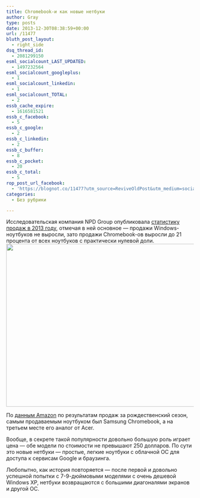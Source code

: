 ```yaml
---
title: Chromebook-и как новые нетбуки
author: Gray
type: posts
date: 2013-12-30T08:38:59+00:00
url: /11477
bluth_post_layout:
  - right_side
dsq_thread_id:
  - 2081299150
esml_socialcount_LAST_UPDATED:
  - 1497232564
esml_socialcount_googleplus:
  - 1
esml_socialcount_linkedin:
  - 1
esml_socialcount_TOTAL:
  - 2
essb_cache_expire:
  - 1616581521
essb_c_facebook:
  - 5
essb_c_google:
  - 2
essb_c_linkedin:
  - 2
essb_c_buffer:
  - 8
essb_c_pocket:
  - 20
essb_c_total:
  - 5
rop_post_url_facebook:
  - 'https://blognot.co/11477?utm_source=ReviveOldPost&utm_medium=social&utm_campaign=ReviveOldPost'
categories:
  - Без рубрики

---
```








Исследовательская компания NPD Group опубликовала <a href="https://www.npd.com/wps/portal/npd/us/news/press-releases/u-s-commercial-channel-computing-device-sales-set-to-end-2013-with-double-digit-growth-according-to-npd/" target="_blank">статистику продаж в 2013 году</a>, отмечая в ней основное — продажи Windows-ноутбуков не выросли, зато продажи Chromebook-ов выросли до 21 процента от всех ноутбуков с практически нулевой доли. <img data-attachment-id="11478" data-permalink="https://blognot.co/11477/share-of-unit-slaes-us-comm-channel_ueufhj" data-orig-file="https://i0.wp.com/blognot.co/wp-content/uploads/http://res.cloudinary.com/blognot/image/upload/v1388391172/Share-of-Unit-Slaes-US-Comm-Channel_ueufhj.jpg?fit=630%2C438&ssl=1" data-orig-size="630,438" data-comments-opened="1" data-image-meta="{&quot;aperture&quot;:&quot;0&quot;,&quot;credit&quot;:&quot;&quot;,&quot;camera&quot;:&quot;&quot;,&quot;caption&quot;:&quot;&quot;,&quot;created_timestamp&quot;:&quot;0&quot;,&quot;copyright&quot;:&quot;&quot;,&quot;focal_length&quot;:&quot;0&quot;,&quot;iso&quot;:&quot;0&quot;,&quot;shutter_speed&quot;:&quot;0&quot;,&quot;title&quot;:&quot;Share-of-Unit-Slaes-US-Comm-Channel_ueufhj&quot;}" data-image-title="Share-of-Unit-Slaes-US-Comm-Channel_ueufhj" data-image-description="" data-medium-file="https://i0.wp.com/blognot.co/wp-content/uploads/http://res.cloudinary.com/blognot/image/upload/v1388391172/Share-of-Unit-Slaes-US-Comm-Channel_ueufhj.jpg?fit=300%2C209&ssl=1" data-large-file="https://i0.wp.com/blognot.co/wp-content/uploads/http://res.cloudinary.com/blognot/image/upload/v1388391172/Share-of-Unit-Slaes-US-Comm-Channel_ueufhj.jpg?fit=630%2C438&ssl=1" class="alignnone wp-image-11478" alt="" src="https://i2.wp.com/res.cloudinary.com/blognot/image/upload/v1388391172/Share-of-Unit-Slaes-US-Comm-Channel_ueufhj.jpg?resize=630%2C438&#038;ssl=1" width="630" height="438" data-recalc-dims="1" />

По <a href="http://phx.corporate-ir.net/phoenix.zhtml?c=176060&p=irol-newsArticle&ID=1886961&highlight=" target="_blank">данным Amazon</a> по результатам продаж за рождественский сезон, самым продаваемым ноутбуком был Samsung Chromebook, а на третьем месте его аналог от Acer.

Вообще, в секрете такой популярности довольно большую роль играет цена — обе модели по стоимости не превышают 250 долларов. По сути это новые нетбуки — простые, легкие ноутбуки с облачной ОС для доступа к сервисам Google и браузинга.

Любопытно, как история повторяется — после первой и довольно успешной попытки с 7-9-дюймовыми моделями с очень дешевой Windows XP, нетбуки возвращаются с большими диагоналями экранов и другой ОС.